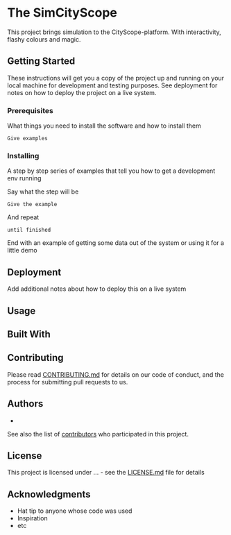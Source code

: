# The SimCityScope

This project brings simulation to the CityScope-platform. With interactivity, flashy colours and magic.

## Getting Started

These instructions will get you a copy of the project up and running on your local machine for development and testing purposes. See deployment for notes on how to deploy the project on a live system.

### Prerequisites

What things you need to install the software and how to install them

```
Give examples
```

### Installing

A step by step series of examples that tell you how to get a development env running

Say what the step will be

```
Give the example
```

And repeat

```
until finished
```

End with an example of getting some data out of the system or using it for a little demo

## Deployment

Add additional notes about how to deploy this on a live system

## Usage

## Built With


## Contributing

Please read [CONTRIBUTING.md]() for details on our code of conduct, and the process for submitting pull requests to us.

## Authors

* 

See also the list of [contributors]() who participated in this project.

## License

This project is licensed under ... - see the [LICENSE.md](LICENSE.md) file for details

## Acknowledgments

* Hat tip to anyone whose code was used
* Inspiration
* etc

